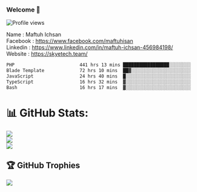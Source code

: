 ### Welcome 👋


![Profile views](https://scontent-cgk1-2.xx.fbcdn.net/v/t39.30808-6/313022852_5765222670200883_7036943073934056787_n.jpg?_nc_cat=108&ccb=1-7&_nc_sid=5f2048&_nc_eui2=AeEu0TlphhiUDPvdsO6Hi5AmAcv3_dI67GkBy_f90jrsaUn-exY4VJCc4h9y2_VXjJ643A7Ik8ZldID74VTWEGEs&_nc_ohc=YJeMs-d8YiAAX8x1d2X&_nc_ht=scontent-cgk1-2.xx&oh=00_AfAJ4DS_5e5ugNE8vo0UCe5sa49FXepkLI4pH4P3rSqG9g&oe=653AFCD8)

Name : Maftuh Ichsan<br>
Facebook : https://www.facebook.com/maftuhisan <br>
Linkedin : https://www.linkedin.com/in/maftuh-ichsan-456984198/<br>
Website : https://skyetech.team/

<!--START_SECTION:waka-->

```txt
PHP                        441 hrs 13 mins █████████████████░░░░░░░░   68.22 %
Blade Template             72 hrs 10 mins  ██▓░░░░░░░░░░░░░░░░░░░░░░   11.16 %
JavaScript                 24 hrs 40 mins  █░░░░░░░░░░░░░░░░░░░░░░░░   03.82 %
TypeScript                 16 hrs 32 mins  ▓░░░░░░░░░░░░░░░░░░░░░░░░   02.56 %
Bash                       16 hrs 17 mins  ▓░░░░░░░░░░░░░░░░░░░░░░░░   02.52 %
```

<!--END_SECTION:waka-->

# 📊 GitHub Stats:
![](https://github-readme-stats.vercel.app/api?username=maftuh23&theme=react&hide_border=false&include_all_commits=false&count_private=false)<br/>
![](https://github-readme-streak-stats.herokuapp.com/?user=maftuh23&theme=react&hide_border=false)<br/>
![](https://github-readme-stats.vercel.app/api/top-langs/?username=maftuh23&theme=react&hide_border=false&include_all_commits=false&count_private=false&layout=compact)

## 🏆 GitHub Trophies
![](https://github-profile-trophy.vercel.app/?username=maftuh23&theme=radical&no-frame=false&no-bg=true&margin-w=4)

<!--
**maftuh23/maftuh23** is a ✨ _special_ ✨ repository because its `README.md` (this file) appears on your GitHub profile.

Here are some ideas to get you started:

- 🔭 I’m currently working on ...
- 🌱 I’m currently learning ...
- 👯 I’m looking to collaborate on ...
- 🤔 I’m looking for help with ...
- 💬 Ask me about ...
- 📫 How to reach me: ...
- 😄 Pronouns: ...
- ⚡ Fun fact: ...
-->

